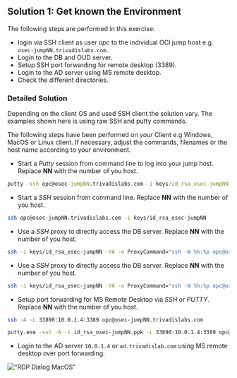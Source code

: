 ## Solution 1: Get known the Environment

The following steps are performed in this exercise:

- login via SSH client as user *opc* to the individual OCI jump host e.g. `osec-jumpNN.trivadislabs.com`.
- Login to the DB and OUD server.
- Setup SSH port forwarding for remote desktop (3389).
- Login to the AD server using MS remote desktop.
- Check the different directories.

<!-- Stuff between the <div class="notes"> will be rendered as pptx slide notes -->
<div class="notes">
</div>

<!-- Stuff between the <div class="no notes"> will not be rendered as pptx slide notes -->
<div class="no notes">

### Detailed Solution

Depending on the client OS and used SSH client the solution vary. The examples shown here is using raw SSH and putty commands.

The following steps have been performed on *your* Client e.g Windows, MacOS or Linux client. If necessary, adjust the commands, filenames or the host name according to your environment.

- Start a *Putty* session from command line to log into your jump host. Replace **NN** with the number of you host.

```cmd
putty -ssh opc@osec-jumpNN.trivadislabs.com -i keys/id_rsa_osec-jumpNN.ppk
```

- Start a *SSH* session from command line. Replace **NN** with the number of you host.

```bash
ssh opc@osec-jumpNN.trivadislabs.com -i keys/id_rsa_osec-jumpNN
```

- Use a *SSH* proxy to directly access the DB server. Replace **NN** with the number of you host.

```bash
ssh -i keys/id_rsa_osec-jumpNN -YA -o ProxyCommand="ssh -W %h:%p opc@osec-jumpNN.trivadislabs.com" oracle@10.0.1.6
```

- Use a *SSH* proxy to directly access the DB server. Replace **NN** with the number of you host.

```bash
ssh -i keys/id_rsa_osec-jumpNN -YA -o ProxyCommand="ssh -W %h:%p opc@osec-jumpNN.trivadislabs.com" oracle@10.0.1.5
```

- Setup port forwarding for MS Remote Desktop via *SSH* or *PUTTY*. Replace **NN** with the number of you host.

```bash
ssh -A -L 33890:10.0.1.4:3389 opc@osec-jumpNN.trivadislabs.com

putty.exe -ssh -A -i id_rsa_osec-jumpNN.ppk -L 33890:10.0.1.4:3389 opc@osec-jumpNN.trivadislabs.com
```

- Login to the AD server `10.0.1.4` or `ad.trivadislab.com` using MS remote desktop over port forwarding.

!["RDP Dialog MacOS"](images/rdb_connect.png)

</div>
